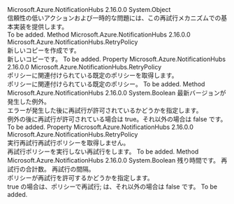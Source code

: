 <Type Name="RetryPolicy" FullName="Microsoft.Azure.NotificationHubs.RetryPolicy">
  <TypeSignature Language="C#" Value="public abstract class RetryPolicy" />
  <TypeSignature Language="ILAsm" Value=".class public auto ansi abstract beforefieldinit RetryPolicy extends System.Object" />
  <TypeSignature Language="DocId" Value="T:Microsoft.Azure.NotificationHubs.RetryPolicy" />
  <TypeSignature Language="VB.NET" Value="Public MustInherit Class RetryPolicy" />
  <TypeSignature Language="F#" Value="type RetryPolicy = class" />
  <AssemblyInfo>
    <AssemblyName>Microsoft.Azure.NotificationHubs</AssemblyName>
    <AssemblyVersion>2.16.0.0</AssemblyVersion>
  </AssemblyInfo>
  <Base>
    <BaseTypeName>System.Object</BaseTypeName>
  </Base>
  <Interfaces />
  <Docs>
    <summary>信頼性の低いアクションおよび一時的な問題には、この再試行メカニズムでの基本実装を提供します。</summary>
    <remarks>To be added.</remarks>
  </Docs>
  <Members>
    <Member MemberName="Clone">
      <MemberSignature Language="C#" Value="public abstract Microsoft.Azure.NotificationHubs.RetryPolicy Clone ();" />
      <MemberSignature Language="ILAsm" Value=".method public hidebysig newslot virtual instance class Microsoft.Azure.NotificationHubs.RetryPolicy Clone() cil managed" />
      <MemberSignature Language="DocId" Value="M:Microsoft.Azure.NotificationHubs.RetryPolicy.Clone" />
      <MemberSignature Language="VB.NET" Value="Public MustOverride Function Clone () As RetryPolicy" />
      <MemberSignature Language="F#" Value="abstract member Clone : unit -&gt; Microsoft.Azure.NotificationHubs.RetryPolicy" Usage="retryPolicy.Clone " />
      <MemberType>Method</MemberType>
      <AssemblyInfo>
        <AssemblyName>Microsoft.Azure.NotificationHubs</AssemblyName>
        <AssemblyVersion>2.16.0.0</AssemblyVersion>
      </AssemblyInfo>
      <ReturnValue>
        <ReturnType>Microsoft.Azure.NotificationHubs.RetryPolicy</ReturnType>
      </ReturnValue>
      <Parameters />
      <Docs>
        <summary>新しいコピーを作成<see cref="T:Microsoft.Azure.NotificationHubs.RetryPolicy" />です。</summary>
        <returns>新しいコピー<see cref="T:Microsoft.Azure.NotificationHubs.RetryPolicy" />です。</returns>
        <remarks>To be added.</remarks>
      </Docs>
    </Member>
    <Member MemberName="Default">
      <MemberSignature Language="C#" Value="public static Microsoft.Azure.NotificationHubs.RetryPolicy Default { get; }" />
      <MemberSignature Language="ILAsm" Value=".property class Microsoft.Azure.NotificationHubs.RetryPolicy Default" />
      <MemberSignature Language="DocId" Value="P:Microsoft.Azure.NotificationHubs.RetryPolicy.Default" />
      <MemberSignature Language="VB.NET" Value="Public Shared ReadOnly Property Default As RetryPolicy" />
      <MemberSignature Language="F#" Value="member this.Default : Microsoft.Azure.NotificationHubs.RetryPolicy" Usage="Microsoft.Azure.NotificationHubs.RetryPolicy.Default" />
      <MemberType>Property</MemberType>
      <AssemblyInfo>
        <AssemblyName>Microsoft.Azure.NotificationHubs</AssemblyName>
        <AssemblyVersion>2.16.0.0</AssemblyVersion>
      </AssemblyInfo>
      <ReturnValue>
        <ReturnType>Microsoft.Azure.NotificationHubs.RetryPolicy</ReturnType>
      </ReturnValue>
      <Docs>
        <summary>ポリシーに関連付けられている既定のポリシーを取得します。</summary>
        <value>ポリシーに関連付けられている既定のポリシー。</value>
        <remarks>To be added.</remarks>
      </Docs>
    </Member>
    <Member MemberName="IsRetryableException">
      <MemberSignature Language="C#" Value="protected abstract bool IsRetryableException (Exception lastException);" />
      <MemberSignature Language="ILAsm" Value=".method familyhidebysig newslot virtual instance bool IsRetryableException(class System.Exception lastException) cil managed" />
      <MemberSignature Language="DocId" Value="M:Microsoft.Azure.NotificationHubs.RetryPolicy.IsRetryableException(System.Exception)" />
      <MemberSignature Language="VB.NET" Value="Protected MustOverride Function IsRetryableException (lastException As Exception) As Boolean" />
      <MemberSignature Language="F#" Value="abstract member IsRetryableException : Exception -&gt; bool" Usage="retryPolicy.IsRetryableException lastException" />
      <MemberType>Method</MemberType>
      <AssemblyInfo>
        <AssemblyName>Microsoft.Azure.NotificationHubs</AssemblyName>
        <AssemblyVersion>2.16.0.0</AssemblyVersion>
      </AssemblyInfo>
      <ReturnValue>
        <ReturnType>System.Boolean</ReturnType>
      </ReturnValue>
      <Parameters>
        <Parameter Name="lastException" Type="System.Exception" />
      </Parameters>
      <Docs>
        <param name="lastException">最新バージョンが発生した例外。</param>
        <summary>エラーが発生した後に再試行が許可されているかどうかを指定します。</summary>
        <returns>例外の後に再試行が許可されている場合は true。それ以外の場合は false です。</returns>
        <remarks>To be added.</remarks>
      </Docs>
    </Member>
    <Member MemberName="NoRetry">
      <MemberSignature Language="C#" Value="public static Microsoft.Azure.NotificationHubs.RetryPolicy NoRetry { get; }" />
      <MemberSignature Language="ILAsm" Value=".property class Microsoft.Azure.NotificationHubs.RetryPolicy NoRetry" />
      <MemberSignature Language="DocId" Value="P:Microsoft.Azure.NotificationHubs.RetryPolicy.NoRetry" />
      <MemberSignature Language="VB.NET" Value="Public Shared ReadOnly Property NoRetry As RetryPolicy" />
      <MemberSignature Language="F#" Value="member this.NoRetry : Microsoft.Azure.NotificationHubs.RetryPolicy" Usage="Microsoft.Azure.NotificationHubs.RetryPolicy.NoRetry" />
      <MemberType>Property</MemberType>
      <AssemblyInfo>
        <AssemblyName>Microsoft.Azure.NotificationHubs</AssemblyName>
        <AssemblyVersion>2.16.0.0</AssemblyVersion>
      </AssemblyInfo>
      <ReturnValue>
        <ReturnType>Microsoft.Azure.NotificationHubs.RetryPolicy</ReturnType>
      </ReturnValue>
      <Docs>
        <summary>実行再試行再試行ポリシーを取得しません。</summary>
        <value>再試行ポリシーを実行しない再試行をします。</value>
        <remarks>To be added.</remarks>
      </Docs>
    </Member>
    <Member MemberName="OnShouldRetry">
      <MemberSignature Language="C#" Value="protected abstract bool OnShouldRetry (TimeSpan remainingTime, int currentRetryCount, out TimeSpan retryInterval);" />
      <MemberSignature Language="ILAsm" Value=".method familyhidebysig newslot virtual instance bool OnShouldRetry(valuetype System.TimeSpan remainingTime, int32 currentRetryCount, [out] valuetype System.TimeSpan&amp; retryInterval) cil managed" />
      <MemberSignature Language="DocId" Value="M:Microsoft.Azure.NotificationHubs.RetryPolicy.OnShouldRetry(System.TimeSpan,System.Int32,System.TimeSpan@)" />
      <MemberSignature Language="VB.NET" Value="Protected MustOverride Function OnShouldRetry (remainingTime As TimeSpan, currentRetryCount As Integer, ByRef retryInterval As TimeSpan) As Boolean" />
      <MemberSignature Language="F#" Value="abstract member OnShouldRetry : TimeSpan * int *  -&gt; bool" Usage="retryPolicy.OnShouldRetry (remainingTime, currentRetryCount, retryInterval)" />
      <MemberType>Method</MemberType>
      <AssemblyInfo>
        <AssemblyName>Microsoft.Azure.NotificationHubs</AssemblyName>
        <AssemblyVersion>2.16.0.0</AssemblyVersion>
      </AssemblyInfo>
      <ReturnValue>
        <ReturnType>System.Boolean</ReturnType>
      </ReturnValue>
      <Parameters>
        <Parameter Name="remainingTime" Type="System.TimeSpan" />
        <Parameter Name="currentRetryCount" Type="System.Int32" />
        <Parameter Name="retryInterval" Type="System.TimeSpan&amp;" RefType="out" />
      </Parameters>
      <Docs>
        <param name="remainingTime">残り時間です。</param>
        <param name="currentRetryCount">再試行の合計数。</param>
        <param name="retryInterval">再試行の間隔。</param>
        <summary>ポリシーが再試行を許可するかどうかを指定します。</summary>
        <returns>true の場合は、ポリシーで再試行; は、それ以外の場合は false です。</returns>
        <remarks>To be added.</remarks>
      </Docs>
    </Member>
  </Members>
</Type>